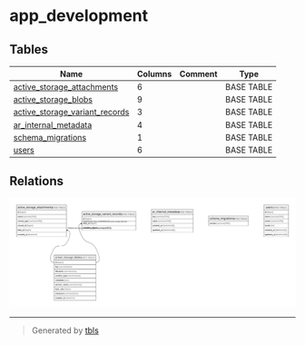 # app_development

## Tables

| Name | Columns | Comment | Type |
| ---- | ------- | ------- | ---- |
| [active_storage_attachments](active_storage_attachments.md) | 6 |  | BASE TABLE |
| [active_storage_blobs](active_storage_blobs.md) | 9 |  | BASE TABLE |
| [active_storage_variant_records](active_storage_variant_records.md) | 3 |  | BASE TABLE |
| [ar_internal_metadata](ar_internal_metadata.md) | 4 |  | BASE TABLE |
| [schema_migrations](schema_migrations.md) | 1 |  | BASE TABLE |
| [users](users.md) | 6 |  | BASE TABLE |

## Relations

![er](schema.svg)

---

> Generated by [tbls](https://github.com/k1LoW/tbls)
